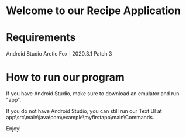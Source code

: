 # Welcome to our Recipe Application

# Requirements
Android Studio Arctic Fox | 2020.3.1 Patch 3

# How to run our program

If you have Android Studio, make sure to download an emulator and run "app". 

If you do not have Android Studio, you can still run our Text UI at app\src\main\java\com\example\myfirstapp\main\Commands.

Enjoy!


